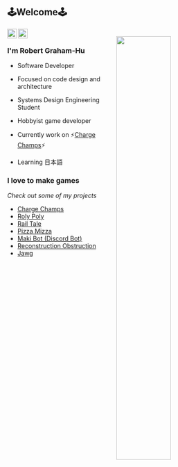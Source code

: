 ## 🕹️Welcome🕹️

<a href="https://www.linkedin.com/in/robert-gh/">
  <img align="left" alt="Robert's Linkdein" width="22px" src="https://cdn.jsdelivr.net/npm/simple-icons@v3/icons/linkedin.svg" />
</a>
<a href="mailto:robertgrahamhu@gmail.com">
  <img align="left" alt="Robert's Email" width="22px" src="https://cdn.jsdelivr.net/npm/simple-icons@v3/icons/gmail.svg" />
</a>
<br />
<img align="right" width=50% src="https://github.com/RobertG-H/RobertG-H/blob/master/squat.png" />

### I'm Robert Graham-Hu
- Software Developer

- Focused on code design and architecture

- Systems Design Engineering Student

- Hobbyist game developer 

- Currently work on ⚡<a href="https://store.steampowered.com/app/1528900/Charge_Champs/">Charge Champs</a>⚡

- Learning 日本語

### I love to make games
*Check out some of my projects*

* <a href="https://github.com/RobertG-H/the-electric-share">Charge Champs</a>
* <a href="https://github.com/johnnybib/roly-poly"> Roly Poly</a>
* <a href="https://github.com/RobertG-H/s20-gi-jam">Rail Tale</a>
* <a href="https://github.com/RobertG-H/scorespace-game-jam">Pizza Mizza</a>
* <a href="https://github.com/RobertG-H/maki-bot-discord">Maki Bot (Discord Bot)</a>
* <a href="https://github.com/RobertG-H/reconstruction-obstruction">Reconstruction Obstruction</a>
* <a href="https://github.com/RobertG-H/Jawg">Jawg</a>

